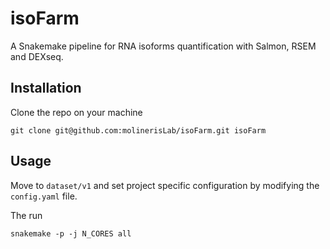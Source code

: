 # isoFarm

A Snakemake pipeline for RNA isoforms quantification with Salmon, RSEM and DEXseq.

## Installation

Clone the repo on your machine
```
git clone git@github.com:molinerisLab/isoFarm.git isoFarm
```

## Usage

Move to `dataset/v1` and set project specific configuration by modifying the `config.yaml` file.

The run
```
snakemake -p -j N_CORES all
```
